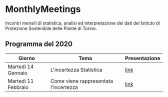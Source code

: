 # MonthlyMeetings
Incontri mensili di statistica, analisi ed interpretazione dei dati del Istituto di Protezione Sostenibile delle Piante di Torino.

## Programma del 2020

| Giorno | Tema | Presentazione |
|---|---|---|
|Martedì 14 Gennaio| L'incertezza Statistica | [link](https://ipsp-cnr-bioinformatics.github.io/monthlyMeetings/Presentations/20200114/20200114.html#1) |
|Martedì 11 Febbraio| Come viene rappresentata l'incertezza| [link](https://ipsp-cnr-bioinformatics.github.io/monthlyMeetings/Presentations/20200211/20200211.html#1)|

